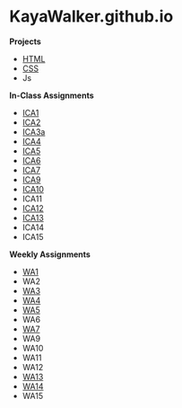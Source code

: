 # KayaWalker.github.io

**Projects**
* <a href="https://kayawalker.github.io/html-midterm/page5.html">HTML</a>
* <a href="https://kayawalker.github.io">CSS</a>
* Js

**In-Class Assignments**
* [ICA1](/ica/ICA1.pdf)
* [ICA2](/ica/ICA2.pdf)
* <a href="https://kayawalker.github.io/ica/ica3a.html">ICA3a</a>
* <a href="https://kayawalker.github.io/ica/ica4.html">ICA4</a>
* <a href="https://kayaWalker.github.io/ica/ica5/ica5.html">ICA5</a>
* <a href="https://kayaWalker.github.io/ica/ica6/ica6-part1.html">ICA6</a>
* <a href="https://kayaWalker.github.io/ica/ica7.html">ICA7</a>
* <a href="https://kayawalker.github.io/ica/ica9.html">ICA9</a>
* <a href="https://kayawalker.github.io/ica/ica10.html">ICA10</a>
* ICA11
* <a href="https://kayawalker.github.io/ica/ica12.html">ICA12</a>
* <a href="https://kayawalker.github.io/ica/wa13.html">ICA13</a>
* ICA14
* ICA15

**Weekly Assignments**
* <a href="https://kayawalker.github.io/wa/wa1.html">WA1</a>
* WA2
* <a href="https://kayawalker.github.io/wa/wa3.html">WA3</a>
* <a href="https://kayawalker.github.io/wa/wa4.html">WA4</a>
* <a href="https://kayawalker.github.io/wa/wa5.html">WA5</a>
* WA6
* <a href="https://kayawalker.github.io/wa/wa7.html">WA7</a>
* WA9
* WA10
* WA11
* WA12
* <a href="https://kayawalker.github.io/wa/wa13.html">WA13</a>
* <a href="https://kayawalker.github.io/wa/wa14.html">WA14</a>
* WA15